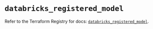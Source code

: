 # `databricks_registered_model`

Refer to the Terraform Registry for docs: [`databricks_registered_model`](https://registry.terraform.io/providers/databricks/databricks/1.49.1/docs/resources/registered_model).
